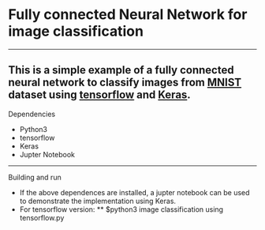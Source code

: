 # Fully connected Neural Network for image classification
---
This is a simple example of a fully connected neural network to classify images from [MNIST](http://yann.lecun.com/exdb/mnist/) dataset using [tensorflow](https://www.tensorflow.org/) and [Keras](https://keras.io/).
---
Dependencies
* Python3
* tensorflow
* Keras
* Jupter Notebook
---
Building and run
* If the above dependences are installed, a jupter notebook can be used to demonstrate the implementation using Keras.
* For tensorflow version:
** $python3 image classification using tensorflow.py
